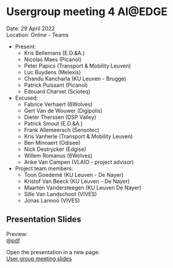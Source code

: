 # Usergroup meeting 4 AI@EDGE

Date: 29 April 2022 <br/>
Location: Online - Teams

* Present:
  * Kris Bellemans (E.D.&A.)
  * Nicolas Maes (Picanol)
  * Peter Papics (Transport & Mobility Leuven)
  * Luc Buydens (Melexis)
  * Chandu Kancharla (KU Leuven - Brugge)
  * Patrick Puissant (Picanol)
  * Edouard Charvet (Scioteq)
* Excused:
  * Fabrice Verhaert (6Wolves)
  * Gert Van de Wouwer (Digipolis)
  * Dieter Therssen (DSP Valley)
  * Patrick Smout (E.D.&A.)
  * Frank Allemeersch (Sensotec)
  * Kris Vanherle (Transport & Mobility Leuven)
  * Ben Minnaert (Odisee)
  * Nick Destrycker (Edgise)
  * Willem Romanus (6Wolves)
  * Anke Van Campen (VLAIO - project advisor)
* Project team members:
  * Toon Goedemé (KU Leuven - De Nayer)
  * Kristof Van Beeck (KU Leuven - De Nayer)
  * Maarten Vandersteegen (KU Leuven De Nayer)
  * Sille Van Landschoot (VIVES)
  * Jonas Lannoo (VIVES)

## Presentation Slides

Preview: <br/>
@[pdf](https://ai-edge.be/UG4.pdf)

Open the presentation in a new page: <br/>
[User group meeting slides](https://ai-edge.be/UG4.pdf)

